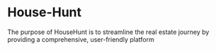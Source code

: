# House-Hunt
 The purpose of HouseHunt is to streamline the real estate journey by providing a comprehensive, user-friendly  platform
